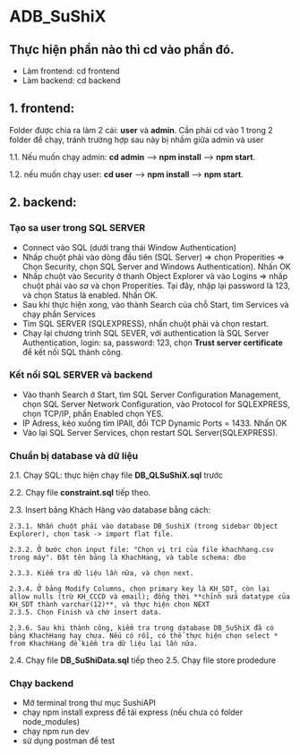 # ADB_SuShiX
## Thực hiện phần nào thì cd vào phần đó.
  * Làm frontend: cd frontend
  * Làm backend: cd backend

## 1. frontend:

Folder được chia ra làm 2 cái: **user** và **admin**. Cần phải cd vào 1 trong 2 folder để chạy, tránh trường hợp sau này bị nhầm giữa admin và user

  1.1. Nếu muốn chạy admin: **cd admin** --> **npm install** --> **npm start**.
  
  1.2. nếu muốn chạy user: **cd user** --> **npm install** --> **npm start**.
  
## 2. backend:

### **Tạo sa user trong SQL SERVER**
- Connect vào SQL (dưới trang thái Window Authentication)
- Nhấp chuột phải vào dòng đầu tiên (SQL Server) => chọn Properities => Chọn Security, chọn SQL Server and Windows Authentication). Nhấn OK
- Nhấp chuột vào Security ở thanh Object Explorer và vào Logins => nhấp chuột phải vào *sa* và chọn Properities. Tại đây, nhập lại password là 123, và chọn Status là enabled. Nhấn OK.
- Sau khi thực hiện xong, vào thành Search của chỗ Start, tìm Services và chạy phần Services
- Tìm SQL SERVER (SQLEXPRESS), nhấn chuột phải và chọn restart.
- Chạy lại chương trình SQL SEVER, với authentication là SQL Server Authentication, login: sa, password: 123, chọn **Trust server certificate** để kết nối SQL thành công.

### **Kết nối SQL SERVER và backend**
- Vào thanh Search ở Start, tìm SQL Server Configuration Management, chọn SQL Server Network Configuration, vào Protocol for SQLEXPRESS, chọn TCP/IP, phần Enabled chọn YES.
- IP Adress, kéo xuống tìm IPAll, đổi TCP Dynamic Ports = 1433. Nhấn OK
- Vào lại SQL Server Services, chọn restart SQL Server(SQLEXPRESS).

### **Chuẩn bị database và dữ liệu**

  2.1. Chạy SQL: thực hiện chạy file **DB_QLSuShiX.sql** trước
  
  2.2. Chạy file **constraint.sql** tiếp theo.
  
  2.3. Insert bảng Khách Hàng vào database bằng cách:
  
    2.3.1. Nhấn chuột phải vào database DB_SushiX (trong sidebar Object Explorer), chọn task -> import flat file.
    
    2.3.2. Ở bước chọn input file: "Chọn vị trí của file khachhang.csv trong máy". Đặt tên bảng là KhachHang, và table schema: dbo
    
    2.3.3. Kiểm tra dữ liệu lần nữa, và chọn next. 
    
    2.3.4. Ở bảng Modify Columns, chọn primary key là KH_SDT, còn lại allow nulls (trừ KH_CCCD và email); đồng thời **chỉnh sửa datatype của KH_SDT thành varchar(12)**, và thực hiện chọn NEXT
    2.3.5. Chọn Finish và chờ insert data.
    
    2.3.6. Sau khi thành công, kiểm tra trong database DB_SuShiX đã có bảng KhachHang hay chưa. Nếu có rồi, có thể thực hiện chọn select * from KhachHang để kiểm tra dữ liệu lại lần nữa.
    
  2.4. Chạy file **DB_SuShiData.sql** tiếp theo
  2.5. Chạy file store prodedure
 
### **Chạy backend**  
- Mở terminal trong thư mục SushiAPI
- chạy npm install express để tải express (nếu chưa có folder node_modules)
- chạy npm run dev
- sử dụng postman để test



    
 
